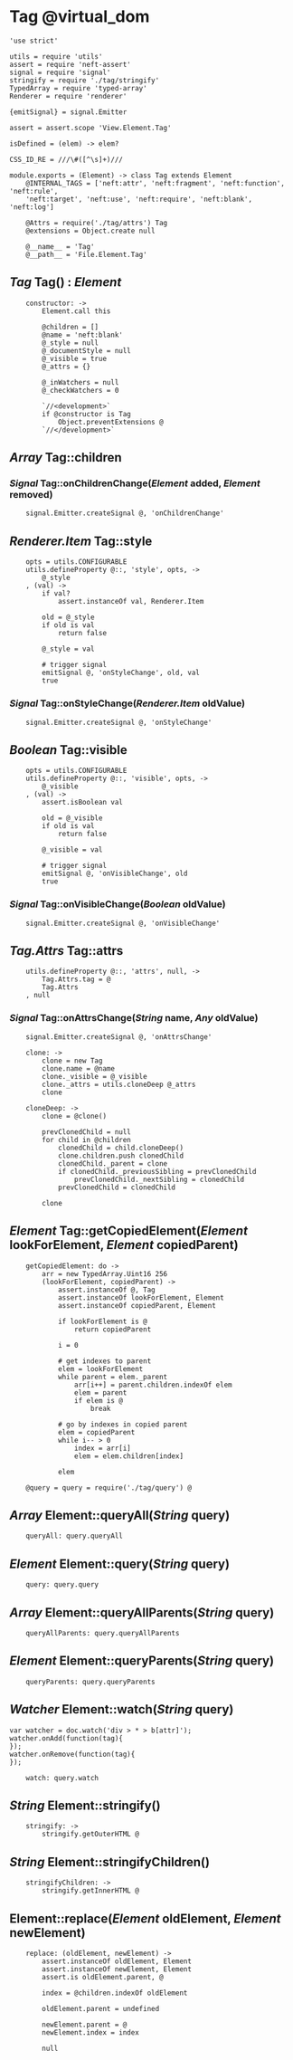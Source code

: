 Tag @virtual_dom
================

	'use strict'

	utils = require 'utils'
	assert = require 'neft-assert'
	signal = require 'signal'
	stringify = require './tag/stringify'
	TypedArray = require 'typed-array'
	Renderer = require 'renderer'

	{emitSignal} = signal.Emitter

	assert = assert.scope 'View.Element.Tag'

	isDefined = (elem) -> elem?

	CSS_ID_RE = ///\#([^\s]+)///

	module.exports = (Element) -> class Tag extends Element
		@INTERNAL_TAGS = ['neft:attr', 'neft:fragment', 'neft:function', 'neft:rule',
		'neft:target', 'neft:use', 'neft:require', 'neft:blank', 'neft:log']

		@Attrs = require('./tag/attrs') Tag
		@extensions = Object.create null

		@__name__ = 'Tag'
		@__path__ = 'File.Element.Tag'

*Tag* Tag() : *Element*
-----------------------

		constructor: ->
			Element.call this

			@children = []
			@name = 'neft:blank'
			@_style = null
			@_documentStyle = null
			@_visible = true
			@_attrs = {}

			@_inWatchers = null
			@_checkWatchers = 0

			`//<development>`
			if @constructor is Tag
				Object.preventExtensions @
			`//</development>`

*Array* Tag::children
---------------------

### *Signal* Tag::onChildrenChange(*Element* added, *Element* removed)

		signal.Emitter.createSignal @, 'onChildrenChange'

*Renderer.Item* Tag::style
--------------------------

		opts = utils.CONFIGURABLE
		utils.defineProperty @::, 'style', opts, ->
			@_style
		, (val) ->
			if val?
				assert.instanceOf val, Renderer.Item

			old = @_style
			if old is val
				return false

			@_style = val

			# trigger signal
			emitSignal @, 'onStyleChange', old, val
			true

### *Signal* Tag::onStyleChange(*Renderer.Item* oldValue)

		signal.Emitter.createSignal @, 'onStyleChange'

*Boolean* Tag::visible
----------------------

		opts = utils.CONFIGURABLE
		utils.defineProperty @::, 'visible', opts, ->
			@_visible
		, (val) ->
			assert.isBoolean val

			old = @_visible
			if old is val
				return false

			@_visible = val

			# trigger signal
			emitSignal @, 'onVisibleChange', old
			true

### *Signal* Tag::onVisibleChange(*Boolean* oldValue)

		signal.Emitter.createSignal @, 'onVisibleChange'

*Tag.Attrs* Tag::attrs
----------------------

		utils.defineProperty @::, 'attrs', null, ->
			Tag.Attrs.tag = @
			Tag.Attrs
		, null

### *Signal* Tag::onAttrsChange(*String* name, *Any* oldValue)

		signal.Emitter.createSignal @, 'onAttrsChange'

		clone: ->
			clone = new Tag
			clone.name = @name
			clone._visible = @_visible
			clone._attrs = utils.cloneDeep @_attrs
			clone

		cloneDeep: ->
			clone = @clone()

			prevClonedChild = null
			for child in @children
				clonedChild = child.cloneDeep()
				clone.children.push clonedChild
				clonedChild._parent = clone
				if clonedChild._previousSibling = prevClonedChild
					prevClonedChild._nextSibling = clonedChild
				prevClonedChild = clonedChild

			clone

*Element* Tag::getCopiedElement(*Element* lookForElement, *Element* copiedParent)
---------------------------------------------------------------------------------

		getCopiedElement: do ->
			arr = new TypedArray.Uint16 256
			(lookForElement, copiedParent) ->
				assert.instanceOf @, Tag
				assert.instanceOf lookForElement, Element
				assert.instanceOf copiedParent, Element

				if lookForElement is @
					return copiedParent

				i = 0

				# get indexes to parent
				elem = lookForElement
				while parent = elem._parent
					arr[i++] = parent.children.indexOf elem
					elem = parent
					if elem is @
						break

				# go by indexes in copied parent
				elem = copiedParent
				while i-- > 0
					index = arr[i]
					elem = elem.children[index]

				elem

		@query = query = require('./tag/query') @

*Array* Element::queryAll(*String* query)
-----------------------------------------

		queryAll: query.queryAll

*Element* Element::query(*String* query)
----------------------------------------

		query: query.query

*Array* Element::queryAllParents(*String* query)
------------------------------------------------

		queryAllParents: query.queryAllParents

*Element* Element::queryParents(*String* query)
-----------------------------------------------

		queryParents: query.queryParents

*Watcher* Element::watch(*String* query)
----------------------------------------

```
var watcher = doc.watch('div > * > b[attr]');
watcher.onAdd(function(tag){
});
watcher.onRemove(function(tag){
});
```

		watch: query.watch

*String* Element::stringify()
-----------------------------

		stringify: ->
			stringify.getOuterHTML @

*String* Element::stringifyChildren()
-------------------------------------

		stringifyChildren: ->
			stringify.getInnerHTML @

Element::replace(*Element* oldElement, *Element* newElement)
------------------------------------------------------------

		replace: (oldElement, newElement) ->
			assert.instanceOf oldElement, Element
			assert.instanceOf newElement, Element
			assert.is oldElement.parent, @

			index = @children.indexOf oldElement

			oldElement.parent = undefined

			newElement.parent = @
			newElement.index = index

			null
